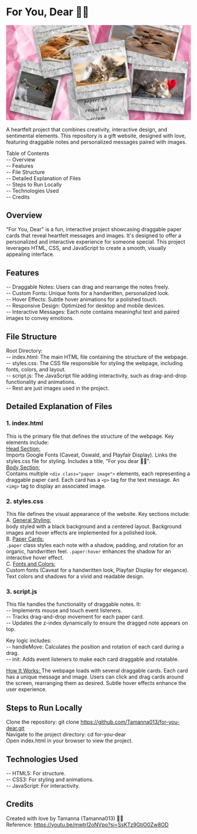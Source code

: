 # For You, Dear 🌸🌻
![Project Screenshot](./screenshot.png)

A heartfelt project that combines creativity, interactive design, and sentimental elements. This repository is a gift website, designed with love, featuring draggable notes and personalized messages paired with images.

Table of Contents<br>
-- Overview<br>
-- Features<br>
-- File Structure<br>
-- Detailed Explanation of Files<br>
-- Steps to Run Locally<br>
-- Technologies Used<br>
-- Credits<br>

## Overview

"For You, Dear" is a fun, interactive project showcasing draggable paper cards that reveal heartfelt messages and images. It's designed to offer a personalized and interactive experience for someone special. This project leverages HTML, CSS, and JavaScript to create a smooth, visually appealing interface.

## Features
-- Draggable Notes: Users can drag and rearrange the notes freely.<br>
-- Custom Fonts: Unique fonts for a handwritten, personalized look.<br>
-- Hover Effects: Subtle hover animations for a polished touch.<br>
-- Responsive Design: Optimized for desktop and mobile devices.<br>
-- Interactive Messages: Each note contains meaningful text and paired images to convey emotions.<br>

## File Structure
Root Directory:<br>
-- index.html: The main HTML file containing the structure of the webpage.<br>
-- styles.css: The CSS file responsible for styling the webpage, including fonts, colors, and layout.<br>
-- script.js: The JavaScript file adding interactivity, such as drag-and-drop functionality and animations.<br>
-- Rest are just images used in the project.<br>

## Detailed Explanation of Files

### 1. index.html<br>
This is the primary file that defines the structure of the webpage. Key elements include:<br>
<u>Head Section: </u><br>
Imports Google Fonts (Caveat, Oswald, and Playfair Display). Links the styles.css file for styling. Includes a title, "For you dear 🌸🌻".<br>
<u>Body Section: </u><br>
Contains multiple `<div class="paper image">` elements, each representing a draggable paper card. Each card has a `<p>` tag for the text message. An `<img>` tag to display an associated image.<br>

### 2. styles.css<br>
This file defines the visual appearance of the website. Key sections include:<br>
A. <u>General Styling: </u><br>
body styled with a black background and a centered layout. Background images and hover effects are implemented for a polished look.<br>
B. <u>Paper Cards: </u><br>
`.paper` class styles each note with a shadow, padding, and rotation for an organic, handwritten feel. `.paper:hover` enhances the shadow for an interactive hover effect.<br>
C. <u>Fonts and Colors:</u><br>
Custom fonts (Caveat for a handwritten look, Playfair Display for elegance). Text colors and shadows for a vivid and readable design.<br>

### 3. script.js<br>
This file handles the functionality of draggable notes. It:<br>
-- Implements mouse and touch event listeners.<br>
-- Tracks drag-and-drop movement for each paper card.<br>
-- Updates the z-index dynamically to ensure the dragged note appears on top.<br>

Key logic includes:<br>
-- handleMove: Calculates the position and rotation of each card during a drag.<br>
-- init: Adds event listeners to make each card draggable and rotatable.<br>

<u>How It Works: </u>The webpage loads with several draggable cards. Each card has a unique message and image. Users can click and drag cards around the screen, rearranging them as desired. Subtle hover effects enhance the user experience.<br>

## Steps to Run Locally

Clone the repository: git clone https://github.com/Tamanna013/for-you-dear.git <br>
Navigate to the project directory: cd for-you-dear <br>
Open index.html in your browser to view the project. <br>

## Technologies Used

-- HTML5: For structure.<br>
-- CSS3: For styling and animations.<br>
-- JavaScript: For interactivity.<br>

## Credits
Created with love by Tamanna (Tamanna013) 🌸💜<br>
Reference: https://youtu.be/mwtrI2oNVpo?si=SsKTz9GtiO0Zw8OD
